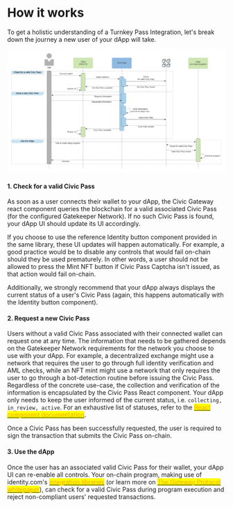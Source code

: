 # How it works

To get a holistic understanding of a Turnkey Pass Integration, let's break down the journey a new user of your dApp will take.

![Sequence diagram of a user connecting and issuing a Civic Pass.](<../../../.gitbook/assets/image (4) (2).png>)

#### 1. Check for a valid Civic Pass

As soon as a user connects their wallet to your dApp, the Civic Gateway react component queries the blockchain for a valid associated Civic Pass (for the configured Gatekeeper Network). If no such Civic Pass is found, your dApp UI should update its UI accordingly.&#x20;

If you choose to use the reference Identity button component provided in the same library, these UI updates will happen automatically. For example, a good practice would be to disable any controls that would fail on-chain should they be used prematurely. In other words, a user should not be allowed to press the Mint NFT button if Civic Pass Captcha isn't issued, as that action would fail on-chain.

Additionally, we strongly recommend that your dApp always displays the current status of a user's Civic Pass (again, this happens automatically with the Identity button component).&#x20;

#### 2. Request a new Civic Pass

Users without a valid Civic Pass associated with their connected wallet can request one at any time. The information that needs to be gathered depends on the Gatekeeper Network requirements for the network you choose to use with your dApp. For example, a decentralized exchange might use a network that requires the user to go through full identity verification and AML checks, while an NFT mint might use a network that only requires the user to go through a bot-detection routine before issuing the Civic Pass. Regardless of the concrete use-case, the collection and verification of the information is encapsulated by the Civic Pass React component. Your dApp only needs to keep the user informed of the current status, i.e. `collecting, in_review, active`. For an exhaustive list of statuses, refer to the [<mark style="color:orange;">React component documentation</mark>](ui-integration/).

Once a Civic Pass has been successfully requested, the user is required to sign the transaction that submits the Civic Pass on-chain.

#### 3. Use the dApp

Once the user has an associated valid Civic Pass for their wallet, your dApp UI can re-enable all controls. Your on-chain program, making use of identity.com's [<mark style="color:orange;">integration libraries</mark>](https://github.com/identity-com/on-chain-identity-gateway) (or learn more on [<mark style="color:orange;">The Gateway Protocol whitepaper</mark>](https://github.com/identity-com/gateway-whitepaper/blob/main/gateway-whitepaper.pdf)), can check for a valid Civic Pass during program execution and reject non-compliant users' requested transactions.
